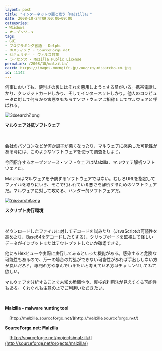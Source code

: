```yaml
---
layout: post
title: "インターネットの悪と戦う「Malzilla」"
date: 2008-10-24T09:00:00+09:00
categories:
- Windows
- オープンソース
tags: 
- GUI
- プログラミング言語 - Delphi
- ホスティング - SourceForge.net
- セキュリティ - ウィルス対策
- ライセンス - Mozilla Public License
permalink: /2008/10/malzilla/
catch: https://images.moongift.jp/2008/10/3dsearch8-tm.jpg
id: 11142
---
```

何事においても、便利さの裏にはそれを悪用しようとする輩がいる。携帯電話しかり、クレジットカードしかり、そしてインターネットしかり。他人のコンピュータに対して何らかの害悪をもたらすソフトウェアは相称としてマルウェアと呼ばれる。

  

[![3dsearch7.png](https://images.moongift.jp/2008/10/3dsearch7-tm.jpg)](https://images.moongift.jp/2008/10/3dsearch7.png)  
  
**マルウェア対抗ソフトウェア**

  

　

  

会社のパソコンなどが何か調子が悪くなったり、マルウェアに感染した可能性がある時には、このようなソフトウェアを使って調査をしよう。

  

今回紹介するオープンソース・ソフトウェアはMalzilla、マルウェア解析ソフトウェアだ。

  
  
<!--more-->  

Malzillaはマルウェアを予防するソフトウェアではない。むしろURLを指定してファイルを取りにいき、そこで行われている悪さを解析するためのソフトウェアだ。マルウェアに対して攻める、ハンター的ソフトウェアだ。

  

[![3dsearch8.png](https://images.moongift.jp/2008/10/3dsearch8-tm.jpg)](https://images.moongift.jp/2008/10/3dsearch8.png)  
  
**スクリプト実行環境**

  

　

  

ダウンロードしたファイルに対してデコードを試みたり（JavaScriptの可読性を高めたり、Base64をデコードしたりする）、クリップボードを監視して怪しいデータがインプットまたはアウトプットしないか確認できる。

  

他にもHexビューや実際に実行してみるといった機能がある。感染すると危険な可能性もあるので、万一の場合の対処ができない可能性があれば手出ししない方が良いだろう。専門の方や学んでいきたいと考えている方はチャレンジしてみて欲しい。

  

マルウェアを分析することで未知の脆弱性や、裏技的利用法が見えてくる可能性もある。くれぐれも注意の上でご利用いただきたい。

  

　

  

**Malzilla - malware hunting tool**  
  
　[http://malzilla.sourceforge.net/](http://malzilla.sourceforge.net/)

  

**SourceForge.net: Malzilla**  
  
　[http://sourceforge.net/projects/malzilla/](http://sourceforge.net/projects/malzilla/)

  
